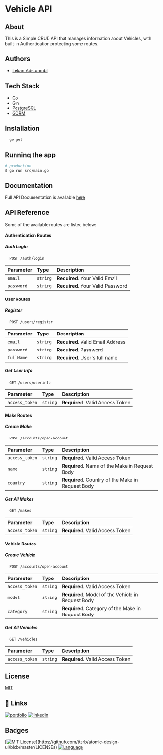 # Vehicle API

## About

This is a Simple CRUD API that manages information about Vehicles, with built-in Authentication protecting some routes.

## Authors

- [Lekan Adetunmbi](https://www.github.com/greazleay)


## Tech Stack

* [Go](https://go.dev/)
* [Gin](https://gin-gonic.com/)
* [PostgreSQL](https://www.postgresql.org/)
* [GORM](https://gorm.io/)

## Installation

```bash
  go get
```

## Running the app

```bash
# production
$ go run src/main.go
```

## Documentation

Full API Documentation is available [here]()

## API Reference

Some of the available routes are listed below:

#### Authentication Routes

##### Auth Login

```http
  POST /auth/login
```

| Parameter | Type     | Description                |
| :-------- | :------- | :------------------------- |
| `email` | `string` | **Required**. Your Valid Email |
| `password` | `string` | **Required**. Your Valid Password |


#### User Routes

##### Register

```http
  POST /users/register
```

| Parameter | Type     | Description                |
| :-------- | :------- | :------------------------- |
| `email` | `string` | **Required**. Valid Email Address|
| `password` | `string` | **Required**. Password |
| `fullName` | `string` | **Required**. User's full name |

##### Get User Info

```http
  GET /users/userinfo
```

| Parameter | Type     | Description                       |
| :-------- | :------- | :-------------------------------- |
| `access_token`      | `string` | **Required**. Valid Access Token |

#### Make Routes

##### Create Make

```http
  POST /accounts/open-account
```

| Parameter | Type     | Description                       |
| :-------- | :------- | :-------------------------------- |
| `access_token`      | `string` | **Required**. Valid Access Token |
| `name` | `string` | **Required**. Name of the Make in Request Body|
| `country` | `string` | **Required**. Country of the Make in Request Body|

##### Get All Makes

```http
  GET /makes
```

| Parameter | Type     | Description                       |
| :-------- | :------- | :-------------------------------- |
| `access_token`      | `string` | **Required**. Valid Access Token |

#### Vehicle Routes

##### Create Vehicle

```http
  POST /accounts/open-account
```

| Parameter | Type     | Description                       |
| :-------- | :------- | :-------------------------------- |
| `access_token`      | `string` | **Required**. Valid Access Token |
| `model` | `string` | **Required**. Model of the Vehicle in Request Body|
| `category` | `string` | **Required**. Category of the Make in Request Body|

##### Get All Vehicles

```http
  GET /vehicles
```

| Parameter | Type     | Description                       |
| :-------- | :------- | :-------------------------------- |
| `access_token`      | `string` | **Required**. Valid Access Token |



## License

[MIT](https://choosealicense.com/licenses/mit/)


## 🔗 Links
[![portfolio](https://img.shields.io/badge/my_portfolio-000?style=for-the-badge&logo=ko-fi&logoColor=white)](https://pollaroid.net/)
[![linkedin](https://img.shields.io/badge/linkedin-0A66C2?style=for-the-badge&logo=linkedin&logoColor=white)](https://www.linkedin.com/in/siezes)


## Badges

[![MIT License](https://img.shields.io/apm/l/atomic-design-ui.svg?)](https://github.com/tterb/atomic-design-ui/blob/master/LICENSEs)
[![Language](https://img.shields.io/github/languages/count/greazleay/thrifty-api)](https://github.com/greazleay/thrifty-api/)